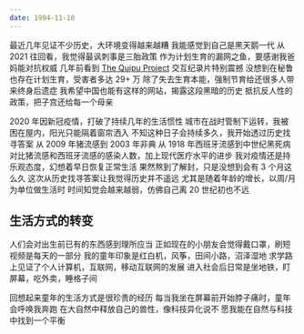 ```yaml
---
date: 1994-11-10
---
```


最近几年见证不少历史，大环境变得越来越糟
我能感觉到自己是黑天鹅一代
从 2021 往回看，我觉得最讽刺事是三胎政策
作为计划生育的漏网之鱼，要感谢我爸妈能对抗权威
几年前看到 [The Quipu Project](https://interactive.quipu-project.com) 交互纪录片特别震撼
没想到在秘鲁也存在计划生育，受害者多达 29+ 万
除了失去生育本能，强制节育给还很多人带来终身后遗症
我希望中国也能有这样的网站，揭露这段黑暗的历史
抵抗反人性的政策，把子宫还给每一个母亲

2020 年因新冠疫情，打破了持续几年的生活惯性
城市在战时管制下运转，我被困在屋内，阳光只能隔着窗帘洒入
不知这种日子会持续多久，我开始透过历史找寻答案
从 2009 年猪流感到 2003 年非典
从 1918 年西班牙流感到中世纪黑死病
对比猪流感和西班牙流感的感染人数，加上现代医疗水平的进步
我对疫情还是持乐观态度，幻想着早日恢复正常生活
果然熬到了解封，只是没想到会有 3 个月这么久
这次从历史找寻答案让我觉得历史并不遥远
尤其是随着年龄的增长，以周/月为单位做生活时
时间知觉会越来越弱，仿佛自己离 20 世纪初也不远

## 生活方式的转变

人们会对出生前已有的东西感到理所应当
正如现在的小朋友会觉得戴口罩，刷短视频是每天的一部分
我的童年印象是红白机，风筝，田间小路，沼泽湿地
求学路上见证了个人计算机，互联网，移动互联网的发展
进入社会后日常是坐地铁，盯屏幕，吃外卖，睡格子间

回想起来童年的生活方式是很珍贵的经历
每当我坐在屏幕前开始脖子痛时，童年会呼唤我奔跑
在大自然中释放自己的兽性，像科技异化说不
愿我能在自然与科技中找到一个平衡
